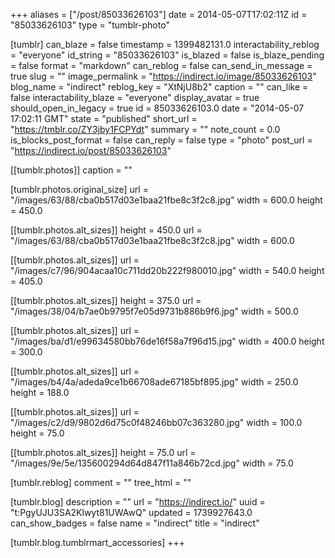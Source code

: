 +++
aliases = ["/post/85033626103"]
date = 2014-05-07T17:02:11Z
id = "85033626103"
type = "tumblr-photo"

[tumblr]
can_blaze = false
timestamp = 1399482131.0
interactability_reblog = "everyone"
id_string = "85033626103"
is_blazed = false
is_blaze_pending = false
format = "markdown"
can_reblog = false
can_send_in_message = true
slug = ""
image_permalink = "https://indirect.io/image/85033626103"
blog_name = "indirect"
reblog_key = "XtNjU8b2"
caption = ""
can_like = false
interactability_blaze = "everyone"
display_avatar = true
should_open_in_legacy = true
id = 85033626103.0
date = "2014-05-07 17:02:11 GMT"
state = "published"
short_url = "https://tmblr.co/ZY3jby1FCPYdt"
summary = ""
note_count = 0.0
is_blocks_post_format = false
can_reply = false
type = "photo"
post_url = "https://indirect.io/post/85033626103"

[[tumblr.photos]]
caption = ""

[tumblr.photos.original_size]
url = "/images/63/88/cba0b517d03e1baa21fbe8c3f2c8.jpg"
width = 600.0
height = 450.0

[[tumblr.photos.alt_sizes]]
height = 450.0
url = "/images/63/88/cba0b517d03e1baa21fbe8c3f2c8.jpg"
width = 600.0

[[tumblr.photos.alt_sizes]]
url = "/images/c7/96/904acaa10c711dd20b222f980010.jpg"
width = 540.0
height = 405.0

[[tumblr.photos.alt_sizes]]
height = 375.0
url = "/images/38/04/b7ae0b9795f7e05d9731b886b9f6.jpg"
width = 500.0

[[tumblr.photos.alt_sizes]]
url = "/images/ba/d1/e99634580bb76de16f58a7f96d15.jpg"
width = 400.0
height = 300.0

[[tumblr.photos.alt_sizes]]
url = "/images/b4/4a/adeda9ce1b66708ade67185bf895.jpg"
width = 250.0
height = 188.0

[[tumblr.photos.alt_sizes]]
url = "/images/c2/d9/9802d6d75c0f48246bb07c363280.jpg"
width = 100.0
height = 75.0

[[tumblr.photos.alt_sizes]]
height = 75.0
url = "/images/9e/5e/135600294d64d847f11a846b72cd.jpg"
width = 75.0

[tumblr.reblog]
comment = ""
tree_html = ""

[tumblr.blog]
description = ""
url = "https://indirect.io/"
uuid = "t:PgyUJU3SA2Klwyt81UWAwQ"
updated = 1739927643.0
can_show_badges = false
name = "indirect"
title = "indirect"

[tumblr.blog.tumblrmart_accessories]
+++

